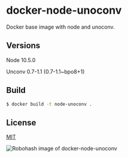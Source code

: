 # docker-node-unoconv

Docker base image with node and unoconv.

## Versions

Node 10.5.0

Unconv 0.7-1.1 (0.7-1.1~bpo8+1)

## Build

```bash
$ docker build -t node-unoconv .
```

## License

[MIT](LICENSE)

![Robohash image of docker-node-unoconv](https://robots.kebabstudios.party/docker-node-unoconv.png "Robohash image of docker-node-unoconv")
